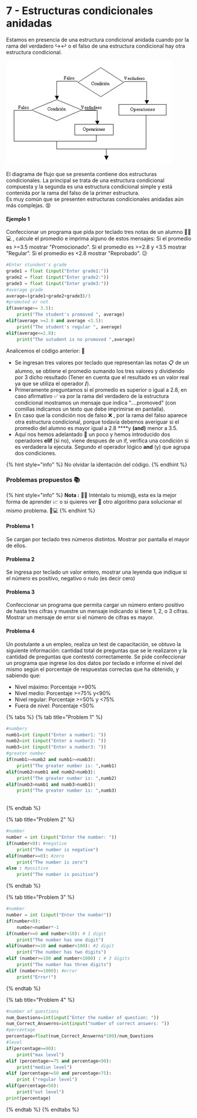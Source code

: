 # 7 - Estructuras condicionales anidadas

Estamos en presencia de una estructura condicional anidada cuando por la rama del verdadero ↪↩ o el falso de una estructura condicional hay otra estructura condicional.

![Diagrama de flujo estructura condicional anidada](.gitbook/assets/image%20%285%29.png)

El diagrama de flujo que se presenta contiene dos estructuras condicionales. La principal se trata de una estructura condicional compuesta y la segunda es una estructura condicional simple y está contenida por la rama del falso de la primer estructura.  
 Es muy común que se presenten estructuras condicionales anidadas aún más complejas. 😵 

#### Ejemplo 1

Confeccionar un programa que pida por teclado tres notas de un alumno 👨🏾💻 , calcule el promedio e imprima alguno de estos mensajes: Si el promedio es &gt;=3.5 mostrar "Promocionado". Si el promedio es &gt;=2.8 y &lt;3.5 mostrar "Regular". Si el promedio es &lt;2.8 mostrar "Reprobado". 😕 

```python
#Enter stundent's grade
grade1 = float (input("Enter grade1:"))
grade2 = float (input("Enter grade2:"))
grade3 = float (input("Enter grade3:"))
#average grade
average=(grade1+grade2+grade3)/3
#promoted or not
if(average>= 3.5):
    print("The student's promoved ", average)
elif(average >=2.8 and average <3.5):
    print("The student's regular ", average)
elif(average<=2.8):
    print("The sutudent is no promoved ",average)
```

Analicemos el código anterior: 🔎 

* Se ingresan tres valores por teclado que representan las notas 📋 de un alumno, se obtiene el promedio  sumando los tres valores y dividiendo por 3 dicho resultado \(Tener en cuenta que el resultado es un valor real ya que se utiliza el operador **/**\).
* Primeramente preguntamos si el promedio es superior o igual a 2.8, en caso afirmativo ✅ va por la rama del verdadero de la estructura condicional mostramos un mensaje que indica "….promoved" \(con comillas indicamos un texto que debe imprimirse en pantalla\).
* En caso que la condición nos de falso ❌ , por la rama del falso aparece otra estructura condicional, porque todavía debemos averiguar si el promedio del alumno es mayor igual a 2.8 ****y **\(and\)** menor a 3.5.
* Aquí nos hemos adelantado 🏁 un poco y hemos introducido dos operadores **elif** \(si no\), viene despues de un if, verifica una condición si es verdadera la ejecuta. Segundo el operador lógico **and**  \(y\) que agrupa dos condiciones.

{% hint style="info" %}
No olvidar la identación del código.
{% endhint %}



### Problemas propuestos 📚 

{% hint style="info" %}
**Nota :** 👩🏫 Inténtalo tu mism@, esta es la mejor forma de aprender 📈  o si quieres ver 👀 otro algoritmo para solucionar el mismo problema. 👨💻 
{% endhint %}

#### Problema 1

Se cargan por teclado tres números distintos. Mostrar por pantalla el mayor de ellos.

#### Problema 2

Se ingresa por teclado un valor entero, mostrar una leyenda que indique si el número es positivo, negativo o nulo \(es decir cero\)

#### Problema 3

Confeccionar un programa que permita cargar un número entero positivo de hasta tres cifras y muestre un mensaje indicando si tiene 1, 2, o 3 cifras. Mostrar un mensaje de error si el número de cifras es mayor.

#### Problema 4

Un postulante a un empleo, realiza un test de capacitación, se obtuvo la siguiente información: cantidad total de preguntas que se le realizaron y la cantidad de preguntas que contestó correctamente. Se pide confeccionar un programa que ingrese los dos datos por teclado e informe el nivel del mismo según el porcentaje de respuestas correctas que ha obtenido, y sabiendo que:

* Nivel máximo: Porcentaje  &gt;=90% 
* Nivel medio: Porcentaje &gt;=75% y&lt;90%
* Nivel regular: Porcentaje &gt;=50% y &lt;75%
* Fuera de nivel: Porcentaje &lt;50%

{% tabs %}
{% tab title="Problem 1" %}
```python
#numbers
numb1=int (input("Enter a number1: "))
numb2=int (input("Enter a number2: "))
numb3=int (input("Enter a number3: "))
#greater number
if(numb1>=numb2 and numb1>=numb3):
    print("The greater number is: ",numb1)
elif(numb2>numb1 and numb2>numb3):
    print("The greater number is: ",numb2)
elif(numb3>numb1 and numb3>numb1):
    print("The greater number is: ",numb3)
    
```
{% endtab %}

{% tab title="Problem 2" %}
```python
#number
number = int (input("Enter the number: "))
if(number<0): #negative
    print("The number is negative")
elif(number==0): #zero
    print("The number is zero")
else : #positive
    print("The number is positivo")
```
{% endtab %}

{% tab title="Problem 3" %}
```python
#number
number = int (input("Enter the number"))
if(number<0):
    number=number*-1
if(number>=0 and number<10): # 1 digit
    print("The number has one digit")
elif(number>=10 and number<100): #2 digit
    print("The number has two digits")
elif (number>=100 and number<1000) : # 3 digits
    print("The number has three digits")
elif (number>=1000): #error
    print("Error!")
```
{% endtab %}

{% tab title="Problem 4" %}
```python
#number of questions
num_Questions=int(input("Enter the number of question: "))
num_Correct_Answerns=int(input("number of correct answers: "))
#percentage
percentage=float(num_Correct_Answerns*100)/num_Questions
#level
if(percentage>=90):
    print("max level")
elif (percentage>=75 and percentage<90):
    print("mediun level")
elif (percentage>=50 and percentage<75):
    print ("regular level")
elif(percentage<50):
    print("out level")
print(percentage)

```
{% endtab %}
{% endtabs %}

